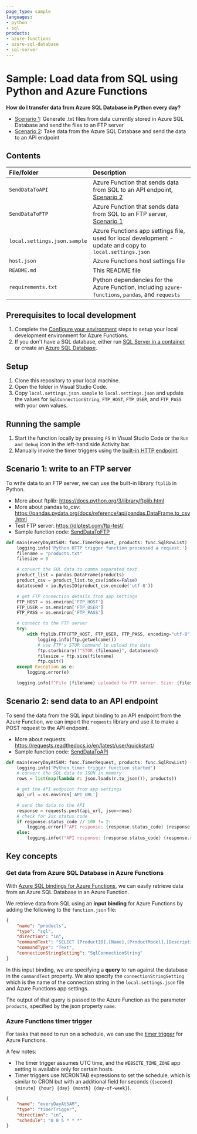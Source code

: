 ```yaml
---
page_type: sample
languages:
- python
- sql
products:
- azure-functions
- azure-sql-database
- sql-server
---
```


# Sample: Load data from SQL using Python and Azure Functions

**How do I transfer data from Azure SQL Database in Python every day?**

* [Scenario 1](#scenario-1-write-to-an-ftp-server): Generate .txt files from data currently stored in Azure SQL Database and send the files to an FTP server
* [Scenario 2](#scenario-2-send-data-to-an-api-endpoint): Take data from the Azure SQL Database and send the data to an API endpoint

## Contents

|File/folder| Description|
|:--|:--|
|`SendDataToAPI`| Azure Function that sends data from SQL to an API endpoint, [Scenario 2](#scenario-2-send-data-to-an-api-endpoint)|
|`SendDataToFTP`| Azure Function that sends data from SQL to an FTP server, [Scenario 1](#scenario-1-write-to-an-ftp-server)|
|`local.settings.json.sample`| Azure Functions app settings file, used for local development - update and copy to `local.settings.json`|
|`host.json`| Azure Functions host settings file|
|`README.md`| This README file|
|`requirements.txt`| Python dependencies for the Azure Function, including `azure-functions`, `pandas`, and `requests`|

## Prerequisites to local development

1. Complete the [Configure your environment](https://learn.microsoft.com/en-us/azure/azure-functions/create-first-function-vs-code-python?pivots=python-mode-configuration#configure-your-environment) steps to setup your local development environment for Azure Functions.
2. If you don't have a SQL database, either run [SQL Server in a container](https://learn.microsoft.com/sql/linux/quickstart-install-connect-docker) or create an [Azure SQL Database](https://learn.microsoft.com/azure/azure-sql/database/single-database-create-quickstart).

## Setup

1. Clone this repository to your local machine.
2. Open the folder in Visual Studio Code.
3. Copy `local.settings.json.sample` to `local.settings.json` and update the values for `SqlConnectionString`, `FTP_HOST`, `FTP_USER`, and `FTP_PASS` with your own values.

## Running the sample

1. Start the function locally by pressing `F5` in Visual Studio Code or the `Run and Debug` icon in the left-hand side Activity bar.
2. Manually invoke the timer triggers using the [built-in HTTP endpoint](https://learn.microsoft.com/azure/azure-functions/functions-bindings-timer?tabs=python-v2%2Cin-process&pivots=programming-language-csharp#manually-invoke-a-timer-trigger).

## Scenario 1: write to an FTP server

To write data to an FTP server, we can use the built-in library `ftplib` in Python.

- More about ftplib: https://docs.python.org/3/library/ftplib.html
- More about pandas to_csv: https://pandas.pydata.org/docs/reference/api/pandas.DataFrame.to_csv.html
- Test FTP server: https://dlptest.com/ftp-test/
- Sample function code: [SendDataToFTP](SendDataToFTP)

```python
def main(everyDayAt5AM: func.TimerRequest, products: func.SqlRowList) -> func.HttpResponse:
    logging.info('Python HTTP trigger function processed a request.')
    filename = "products.txt"
    filesize = 0

    # convert the SQL data to comma separated text
    product_list = pandas.DataFrame(products)
    product_csv = product_list.to_csv(index=False)
    datatosend = io.BytesIO(product_csv.encode('utf-8'))

    # get FTP connection details from app settings
    FTP_HOST = os.environ['FTP_HOST']
    FTP_USER = os.environ['FTP_USER']
    FTP_PASS = os.environ['FTP_PASS']

    # connect to the FTP server
    try:
        with ftplib.FTP(FTP_HOST, FTP_USER, FTP_PASS, encoding="utf-8") as ftp:
            logging.info(ftp.getwelcome())
            # use FTP's STOR command to upload the data
            ftp.storbinary(f"STOR {filename}", datatosend)
            filesize = ftp.size(filename)
            ftp.quit()
    except Exception as e:
        logging.error(e)

    logging.info(f"File {filename} uploaded to FTP server. Size: {filesize} bytes")
```

## Scenario 2: send data to an API endpoint

To send the data from the SQL input binding to an API endpoint from the Azure Function, we can import the `requests` library and use it to make a POST request to the API endpoint.

- More about requests: https://requests.readthedocs.io/en/latest/user/quickstart/
- Sample function code: [SendDataToAPI](SendDataToAPI)

```python
def main(everyDayAt5AM: func.TimerRequest, products: func.SqlRowList) -> None:
    logging.info('Python timer trigger function started')
    # convert the SQL data to JSON in memory
    rows = list(map(lambda r: json.loads(r.to_json()), products))

    # get the API endpoint from app settings
    api_url = os.environ['API_URL']

    # send the data to the API
    response = requests.post(api_url, json=rows)
    # check for 2xx status code
    if response.status_code // 100 != 2:
        logging.error(f"API response: {response.status_code} {response.reason}")
    else:
        logging.info(f"API response: {response.status_code} {response.reason}")
```

## Key concepts

### Get data from Azure SQL Database in Azure Functions

With [Azure SQL bindings for Azure Functions](https://aka.ms/sqlbindings), we can easily retrieve data from an Azure SQL Database in an Azure Function.

We retrieve data from SQL using an **input binding** for Azure Functions by adding the following to the `function.json` file:

```json
{
    "name": "products",
    "type": "sql",
    "direction": "in",
    "commandText": "SELECT [ProductID],[Name],[ProductModel],[Description] FROM [SalesLT].[vProductAndDescription]",
    "commandType": "Text",
    "connectionStringSetting": "SqlConnectionString"
}
```

In this input binding, we are specifying a **query** to run against the database in the `commandText` property. We also specify the `connectionStringSetting` which is the name of the connection string in the `local.settings.json` file and Azure Functions app settings.

The output of that query is passed to the Azure Function as the parameter `products`, specified by the json property `name`.

### Azure Functions timer trigger

For tasks that need to run on a schedule, we can use the [timer trigger](https://learn.microsoft.com/azure/azure-functions/functions-bindings-timer?tabs=in-process&pivots=programming-language-python) for Azure Functions.

A few notes:
- The timer trigger assumes UTC time, and the `WEBSITE_TIME_ZONE` app setting is available only for certain hosts.
- Timer triggers use NCRONTAB expressions to set the schedule, which is similar to CRON but with an additional field for seconds (`{second} {minute} {hour} {day} {month} {day-of-week}`).

```json
{
    "name": "everyDayAt5AM",
    "type": "timerTrigger",
    "direction": "in",
    "schedule": "0 0 5 * * *"
}
```